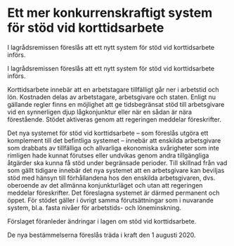 # Ett mer konkurrenskraftigt system för stöd vid korttidsarbete

I lagrådsremissen föreslås att ett nytt system för stöd vid korttidsarbete
införs.

I lagrådsremissen föreslås att ett nytt system för stöd vid korttidsarbete
införs.


Korttidsarbete innebär att en arbetstagare tillfälligt går ner i arbetstid och lön. Kostnaden delas av arbetstagare, arbetsgivare och staten. Enligt nu gällande regler finns en möjlighet att ge tidsbegränsat stöd till arbetsgivare vid en synnerligen djup lågkonjunktur eller när en sådan är nära förestående. Stödet aktiveras genom att regeringen meddelar föreskrifter.

Det nya systemet för stöd vid korttidsarbete – som föreslås utgöra ett
komplement till det befintliga systemet – innebär att enskilda arbetsgivare som drabbats av tillfälliga och allvarliga ekonomiska svårigheter som inte rimligen hade kunnat förutses eller undvikas genom andra tillgängliga åtgärder ska kunna få stöd under begränsade perioder. Till skillnad från vad som gällt tidigare innebär det nya systemet att en arbetsgivare kan beviljas stöd med hänsyn till förhållandena hos den enskilda arbetsgivaren, dvs. oberoende av det allmänna konjunkturläget och utan att regeringen meddelar föreskrifter. Det föreslagna systemet är därmed permanent och öppet. För stödet gäller i övrigt samma förutsättningar som i nuvarande system, bl.a. fasta nivåer för arbetstids- och löneminskning.

Förslaget föranleder ändringar i lagen om stöd vid korttidsarbete.

De nya bestämmelserna föreslås träda i kraft den 1 augusti 2020.

